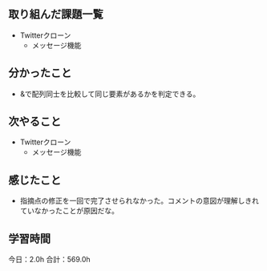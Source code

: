 ## 取り組んだ課題一覧
*  Twitterクローン
   * メッセージ機能
## 分かったこと
* &で配列同士を比較して同じ要素があるかを判定できる。
  
    
    

## 次やること
*  Twitterクローン
   * メッセージ機能
## 感じたこと
* 指摘点の修正を一回で完了させられなかった。コメントの意図が理解しきれていなかったことが原因だな。
 
## 学習時間
今日：2.0h
合計：569.0h
